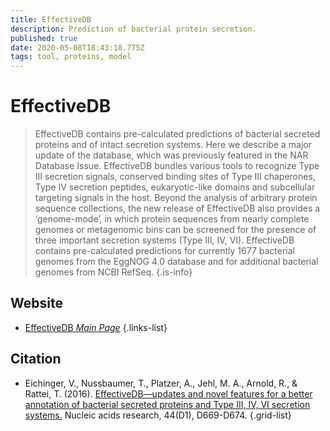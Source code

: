 ```yaml
---
title: EffectiveDB
description: Prediction of bacterial protein secretion.
published: true
date: 2020-05-08T18:43:18.775Z
tags: tool, proteins, model
---
```


# EffectiveDB

>  EffectiveDB contains pre-calculated predictions of bacterial secreted proteins and of intact secretion systems. Here we describe a major update of the database, which was previously featured in the NAR Database Issue. EffectiveDB bundles various tools to recognize Type III secretion signals, conserved binding sites of Type III chaperones, Type IV secretion peptides, eukaryotic-like domains and subcellular targeting signals in the host. 
&NewLine;
Beyond the analysis of arbitrary protein sequence collections, the new release of EffectiveDB also provides a ‘genome-mode’, in which protein sequences from nearly complete genomes or metagenomic bins can be screened for the presence of three important secretion systems (Type III, IV, VI). EffectiveDB contains pre-calculated predictions for currently 1677 bacterial genomes from the EggNOG 4.0 database and for additional bacterial genomes from NCBI RefSeq.
{.is-info}

 

## Website 
- [EffectiveDB *Main Page*](https://effectors.csb.univie.ac.at/)
 {.links-list}

## Citation 

- Eichinger, V., Nussbaumer, T., Platzer, A., Jehl, M. A., Arnold, R., & Rattei, T. (2016). [EffectiveDB—updates and novel features for a better annotation of bacterial secreted proteins and Type III, IV, VI secretion systems.](https://academic.oup.com/nar/article/44/D1/D669/2503081) Nucleic acids research, 44(D1), D669-D674.
{.grid-list}